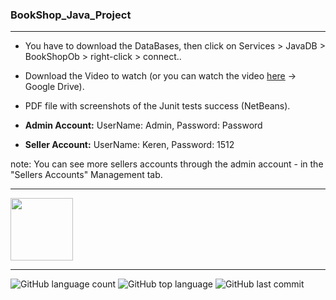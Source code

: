 ### BookShop_Java_Project
------------------

- You have to download the DataBases, then click on Services > JavaDB > BookShopOb > right-click > connect..
- Download the Video to watch (or you can watch the video [here](https://drive.google.com/file/d/18ZC9D8GZT7KPglAEfN79e2KkceKm-qsQ/view?usp=sharing) -> Google Drive).
- PDF file with screenshots of the Junit tests success (NetBeans).

- **Admin Account:** 
UserName: Admin,
Password: Password

- **Seller Account:**
UserName: Keren,
Password: 1512

note: You can see more sellers accounts through the admin account - in the "Sellers Accounts" Management tab.

------------------

<img src = "https://icon-library.com/images/java-icon-image/java-icon-image-10.jpg" width="100" height="100">

------------------

![GitHub language count](https://img.shields.io/github/languages/count/Llevi94/BookShop_Project)
![GitHub top language](https://img.shields.io/github/languages/top/Llevi94/BookShop_Project?color=yellow)
![GitHub last commit](https://img.shields.io/github/last-commit/Llevi94/BookShop_Project?color=red&style=plastic)



